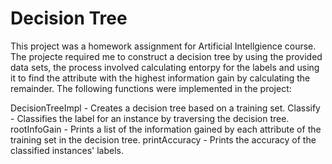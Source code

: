 # Decision Tree 

This project was a homework assignment for Artificial Intellgience course.
The projecte required me to construct a decision tree by using the provided data sets, the process involved
calculating entorpy for the labels and using it to find the attribute with the highest information gain by calculating the remainder.
The following functions were implemented in the project:

DecisionTreeImpl - Creates a decision tree based on a training set.
Classify - Classifies the label for an instance by traversing the decision tree.
rootInfoGain - Prints a list of the information gained by each attribute of the training set in the decision tree.
printAccuracy - Prints the accuracy of the classified instances' labels.

